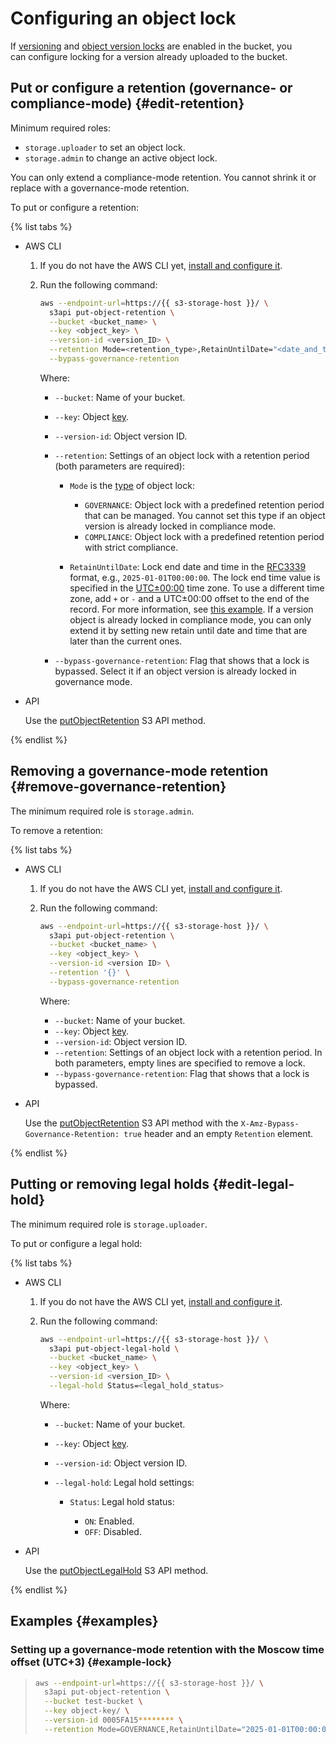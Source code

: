 # Configuring an object lock

If [versioning](../buckets/versioning.md) and [object version locks](../buckets/configure-object-lock.md) are enabled in the bucket, you can configure locking for a version already uploaded to the bucket.

## Put or configure a retention (governance- or compliance-mode) {#edit-retention}

Minimum required roles:

* `storage.uploader` to set an object lock.
* `storage.admin` to change an active object lock.

You can only extend a compliance-mode retention. You cannot shrink it or replace with a governance-mode retention.

To put or configure a retention:

{% list tabs %}

- AWS CLI

   1. If you do not have the AWS CLI yet, [install and configure it](../../tools/aws-cli.md).
   1. Run the following command:

      ```bash
      aws --endpoint-url=https://{{ s3-storage-host }}/ \
        s3api put-object-retention \
        --bucket <bucket_name> \
        --key <object_key> \
        --version-id <version_ID> \
        --retention Mode=<retention_type>,RetainUntilDate="<date_and_time>" \
        --bypass-governance-retention
      ```

      Where:

      * `--bucket`: Name of your bucket.
      * `--key`: Object [key](../../concepts/object.md#key).
      * `--version-id`: Object version ID.
      * `--retention`: Settings of an object lock with a retention period (both parameters are required):

         * `Mode` is the [type](../../concepts/object-lock.md#types) of object lock:

            * `GOVERNANCE`: Object lock with a predefined retention period that can be managed. You cannot set this type if an object version is already locked in compliance mode.
            * `COMPLIANCE`: Object lock with a predefined retention period with strict compliance.

         * `RetainUntilDate`: Lock end date and time in the [RFC3339](https://www.ietf.org/rfc/rfc3339.txt) format, e.g., `2025-01-01T00:00:00`. The lock end time value is specified in the [UTC±00:00](https://en.wikipedia.org/wiki/UTC%2B00:00) time zone. To use a different time zone, add `+` or `-` and a UTC±00:00 offset to the end of the record. For more information, see [this example](#example-lock). If a version object is already locked in compliance mode, you can only extend it by setting new retain until date and time that are later than the current ones.

      * `--bypass-governance-retention`: Flag that shows that a lock is bypassed. Select it if an object version is already locked in governance mode.

- API

   Use the [putObjectRetention](../../s3/api-ref/object/putobjectretention.md) S3 API method.

{% endlist %}

## Removing a governance-mode retention {#remove-governance-retention}

The minimum required role is `storage.admin`.

To remove a retention:

{% list tabs %}

- AWS CLI

   1. If you do not have the AWS CLI yet, [install and configure it](../../tools/aws-cli.md).
   1. Run the following command:

      ```bash
      aws --endpoint-url=https://{{ s3-storage-host }}/ \
        s3api put-object-retention \
        --bucket <bucket_name> \
        --key <object_key> \
        --version-id <version ID> \
        --retention '{}' \
        --bypass-governance-retention
      ```

      Where:

      * `--bucket`: Name of your bucket.
      * `--key`: Object [key](../../concepts/object.md#key).
      * `--version-id`: Object version ID.
      * `--retention`: Settings of an object lock with a retention period. In both parameters, empty lines are specified to remove a lock.
      * `--bypass-governance-retention`: Flag that shows that a lock is bypassed.

- API

   Use the [putObjectRetention](../../s3/api-ref/object/putobjectretention.md) S3 API method with the `X-Amz-Bypass-Governance-Retention: true` header and an empty `Retention` element.

{% endlist %}


## Putting or removing legal holds {#edit-legal-hold}

The minimum required role is `storage.uploader`.

To put or configure a legal hold:

{% list tabs %}

- AWS CLI

   1. If you do not have the AWS CLI yet, [install and configure it](../../tools/aws-cli.md).

   1. Run the following command:

      ```bash
      aws --endpoint-url=https://{{ s3-storage-host }}/ \
        s3api put-object-legal-hold \
        --bucket <bucket_name> \
        --key <object_key> \
        --version-id <version_ID> \
        --legal-hold Status=<legal_hold_status>
      ```

      Where:

      * `--bucket`: Name of your bucket.
      * `--key`: Object [key](../../concepts/object.md#key).
      * `--version-id`: Object version ID.
      * `--legal-hold`: Legal hold settings:

         * `Status`: Legal hold status:

            * `ON`: Enabled.
            * `OFF`: Disabled.

- API

   Use the [putObjectLegalHold](../../s3/api-ref/object/putobjectlegalhold.md) S3 API method.

{% endlist %}

## Examples {#examples}

### Setting up a governance-mode retention with the Moscow time offset (UTC+3) {#example-lock}

> ```bash
> aws --endpoint-url=https://{{ s3-storage-host }}/ \
>   s3api put-object-retention \
>   --bucket test-bucket \
>   --key object-key/ \
>   --version-id 0005FA15******** \
>   --retention Mode=GOVERNANCE,RetainUntilDate="2025-01-01T00:00:00+03:00" \
> ```
